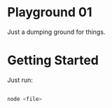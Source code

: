 # Playground 01

Just a dumping ground for things. 

# Getting Started

Just run: 
```bash

node <file>
```